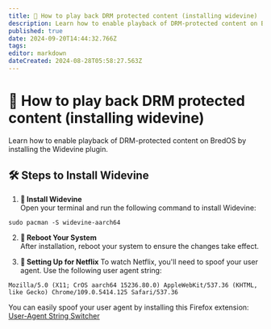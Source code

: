 ```yaml
---
title: 🎥 How to play back DRM protected content (installing widevine)
description: Learn how to enable playback of DRM-protected content on BredOS by installing the Widevine plugin
published: true
date: 2024-09-20T14:44:32.766Z
tags: 
editor: markdown
dateCreated: 2024-08-28T05:58:27.563Z
---
```


# 🎥 How to play back DRM protected content (installing widevine)

Learn how to enable playback of DRM-protected content on BredOS by installing the Widevine plugin. 

## 🛠️ Steps to Install Widevine

1. **🔧 Install Widevine**  
   Open your terminal and run the following command to install Widevine:
```
sudo pacman -S widevine-aarch64
```

2. **🔄 Reboot Your System**  
	After installation, reboot your system to ensure the changes take effect.
   
   
3. **🍿 Setting Up for Netflix**
	To watch Netflix, you'll need to spoof your user agent. Use the following user agent string:

```
Mozilla/5.0 (X11; CrOS aarch64 15236.80.0) AppleWebKit/537.36 (KHTML, like Gecko) Chrome/109.0.5414.125 Safari/537.36
```
You can easily spoof your user agent by installing this Firefox extension: [User-Agent String Switcher](https://addons.mozilla.org/en-GB/firefox/addon/user-agent-string-switcher/)

